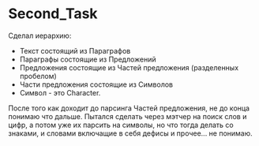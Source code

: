 # Second_Task
Сделал иерархию:
- Текст состоящий из Параграфов
- Параграфы состоящие из Предложений
- Предложения состоящие из Частей предложения (разделенных пробелом)
- Части предложения состоящие из Символов
- Символ - это Character.

После того как доходит до парсинга Частей предложения, не до конца понимаю что дальше. Пытался сделать через мэтчер на поиск слов и цифр, а потом уже их парсить на символы, но что тогда делать со знаками, и словами включащие в себя дефисы и прочее... не понимаю.
